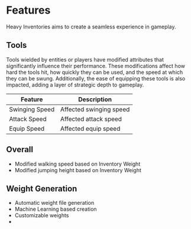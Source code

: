 # Features

Heavy Inventories aims to create a seamless experience in gameplay. 

## Tools
Tools wielded by entities or players have modified attributes that significantly influence their performance. These 
modifications affect how hard the tools hit, how quickly they can be used, and the speed at which they can be swung. 
Additionally, the ease of equipping these tools is also impacted, adding a layer of strategic depth to gameplay.

| Feature        | Description             |
|----------------|-------------------------|
| Swinging Speed | Affected swinging speed |
| Attack Speed   | Affected attack speed   |
| Equip Speed    | Affected equip speed    |

## Overall
- Modified walking speed based on Inventory Weight
- Modified jumping height based on Inventory Weight

## Weight Generation
- Automatic weight file generation
- Machine Learning based creation
- Customizable weights 
- 
